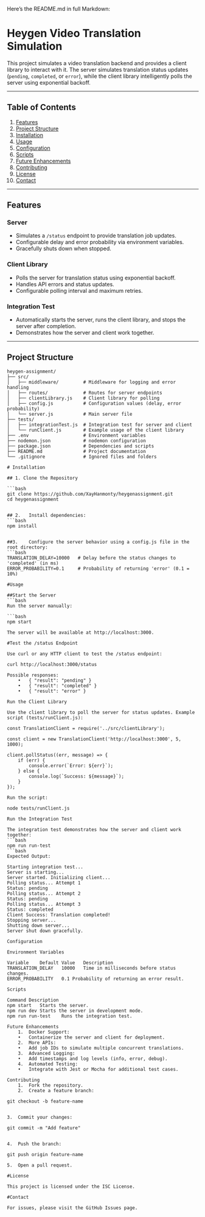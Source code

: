 Here’s the README.md in full Markdown:

# Heygen Video Translation Simulation

This project simulates a video translation backend and provides a client library to interact with it. The server simulates translation status updates (`pending`, `completed`, or `error`), while the client library intelligently polls the server using exponential backoff.

---

## Table of Contents

1. [Features](#features)
2. [Project Structure](#project-structure)
3. [Installation](#installation)
4. [Usage](#usage)
5. [Configuration](#configuration)
6. [Scripts](#scripts)
7. [Future Enhancements](#future-enhancements)
8. [Contributing](#contributing)
9. [License](#license)
10. [Contact](#contact)

---

## Features

### Server
- Simulates a `/status` endpoint to provide translation job updates.
- Configurable delay and error probability via environment variables.
- Gracefully shuts down when stopped.

### Client Library
- Polls the server for translation status using exponential backoff.
- Handles API errors and status updates.
- Configurable polling interval and maximum retries.

### Integration Test
- Automatically starts the server, runs the client library, and stops the server after completion.
- Demonstrates how the server and client work together.

---

## Project Structure

```plaintext
heygen-assignment/
├── src/
│   ├── middleware/         # Middleware for logging and error handling
│   ├── routes/             # Routes for server endpoints
│   ├── clientLibrary.js    # Client library for polling
│   ├── config.js           # Configuration values (delay, error probability)
│   └── server.js           # Main server file
├── tests/
│   ├── integrationTest.js  # Integration test for server and client
│   └── runClient.js        # Example usage of the client library
├── .env                    # Environment variables
├── nodemon.json            # nodemon configuration
├── package.json            # Dependencies and scripts
├── README.md               # Project documentation
└── .gitignore              # Ignored files and folders

# Installation

## 1. Clone the Repository

```bash
git clone https://github.com/XayHanmonty/heygenassignment.git
cd heygenassignment


## 2.	Install dependencies:
```bash
npm install


##3.	Configure the server behavior using a config.js file in the root directory:
```bash
TRANSLATION_DELAY=10000   # Delay before the status changes to 'completed' (in ms)
ERROR_PROBABILITY=0.1     # Probability of returning 'error' (0.1 = 10%)

#Usage

##Start the Server
```bash
Run the server manually:

```bash
npm start

The server will be available at http://localhost:3000.

#Test the /status Endpoint

Use curl or any HTTP client to test the /status endpoint:

curl http://localhost:3000/status

Possible responses:
	•	{ "result": "pending" }
	•	{ "result": "completed" }
	•	{ "result": "error" }

Run the Client Library

Use the client library to poll the server for status updates. Example script (tests/runClient.js):

const TranslationClient = require('../src/clientLibrary');

const client = new TranslationClient('http://localhost:3000', 5, 1000);

client.pollStatus((err, message) => {
    if (err) {
        console.error(`Error: ${err}`);
    } else {
        console.log(`Success: ${message}`);
    }
});

Run the script:

node tests/runClient.js

Run the Integration Test

The integration test demonstrates how the server and client work together:
```bash
npm run run-test
```bash
Expected Output:

Starting integration test...
Server is starting...
Server started. Initializing client...
Polling status... Attempt 1
Status: pending
Polling status... Attempt 2
Status: pending
Polling status... Attempt 3
Status: completed
Client Success: Translation completed!
Stopping server...
Shutting down server...
Server shut down gracefully.

Configuration

Environment Variables

Variable	Default Value	Description
TRANSLATION_DELAY	10000	Time in milliseconds before status changes.
ERROR_PROBABILITY	0.1	Probability of returning an error result.

Scripts

Command	Description
npm start	Starts the server.
npm run dev	Starts the server in development mode.
npm run run-test	Runs the integration test.

Future Enhancements
	1.	Docker Support:
	•	Containerize the server and client for deployment.
	2.	More APIs:
	•	Add job IDs to simulate multiple concurrent translations.
	3.	Advanced Logging:
	•	Add timestamps and log levels (info, error, debug).
	4.	Automated Testing:
	•	Integrate with Jest or Mocha for additional test cases.

Contributing
	1.	Fork the repository.
	2.	Create a feature branch:

git checkout -b feature-name


3.	Commit your changes:

git commit -m "Add feature"


4.	Push the branch:

git push origin feature-name

5.	Open a pull request.

#License

This project is licensed under the ISC License.

#Contact

For issues, please visit the GitHub Issues page.
